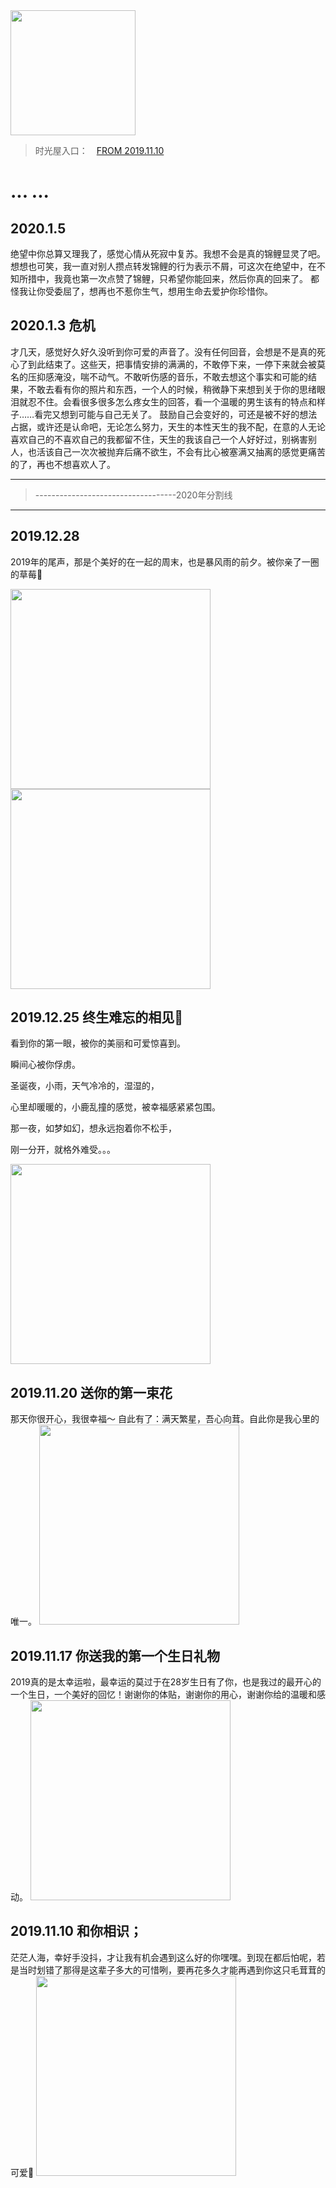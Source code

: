 
<img src="http://img.zcool.cn/community/0186b858bccb83a801219c77ff698f.gif" width="200">

> 时光屋入口：　[FROM 2019.11.10](https://jxh1992love.github.io/lover/rong.html)

# ... ...







## 2020.1.5

绝望中你总算又理我了，感觉心情从死寂中复苏。我想不会是真的锦鲤显灵了吧。想想也可笑，我一直对别人攒点转发锦鲤的行为表示不屑，可这次在绝望中，在不知所措中，我竟也第一次点赞了锦鲤，只希望你能回来，然后你真的回来了。
都怪我让你受委屈了，想再也不惹你生气，想用生命去爱护你珍惜你。

## 2020.1.3 危机

才几天，感觉好久好久没听到你可爱的声音了。没有任何回音，会想是不是真的死心了到此结束了。这些天，把事情安排的满满的，不敢停下来，一停下来就会被莫名的压抑感淹没，喘不动气。不敢听伤感的音乐，不敢去想这个事实和可能的结果，不敢去看有你的照片和东西，一个人的时候，稍微静下来想到关于你的思绪眼泪就忍不住。会看很多很多怎么疼女生的回答，看一个温暖的男生该有的特点和样子……看完又想到可能与自己无关了。
鼓励自己会变好的，可还是被不好的想法占据，或许还是认命吧，无论怎么努力，天生的本性天生的我不配，在意的人无论喜欢自己的不喜欢自己的我都留不住，天生的我该自己一个人好好过，别祸害别人，也活该自己一次次被抛弃后痛不欲生，不会有比心被塞满又抽离的感觉更痛苦的了，再也不想喜欢人了。

<hr>

> -----------------------------------2020年分割线

<hr>

## 2019.12.28

2019年的尾声，那是个美好的在一起的周末，也是暴风雨的前夕。被你亲了一圈的草莓🍓

<img src="https://jxh1992love.github.io/img/20191228.jpg" width="320">
<img src="https://jxh1992love.github.io/img/20191228_1.jpg" width="320">


## 2019.12.25 终生难忘的相见👫

看到你的第一眼，被你的美丽和可爱惊喜到。

瞬间心被你俘虏。

圣诞夜，小雨，天气冷冷的，湿湿的，

心里却暖暖的，小鹿乱撞的感觉，被幸福感紧紧包围。

那一夜，如梦如幻，想永远抱着你不松手，

刚一分开，就格外难受。。。

<img src="https://jxh1992love.github.io/img/20191225.jpg" width="320">

## 2019.11.20 送你的第一束花

那天你很开心，我很幸福～
自此有了：满天繁星，吾心向茸。自此你是我心里的唯一。
<img src="https://jxh1992love.github.io/img/firstflower.jpg" width="320">

## 2019.11.17 你送我的第一个生日礼物

2019真的是太幸运啦，最幸运的莫过于在28岁生日有了你，也是我过的最开心的一个生日，一个美好的回忆！谢谢你的体贴，谢谢你的用心，谢谢你给的温暖和感动。
<img src="https://jxh1992love.github.io/img/cup.jpg" width="320">

## 2019.11.10 和你相识；

茫茫人海，幸好手没抖，才让我有机会遇到这么好的你嘿嘿。到现在都后怕呢，若是当时划错了那得是这辈子多大的可惜咧，要再花多久才能再遇到你这只毛茸茸的可爱🐶
<img src="https://jxh1992love.github.io/img/20191110.jpg" width="320">